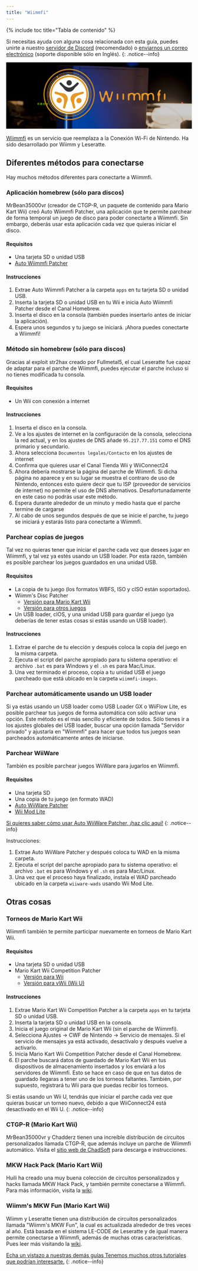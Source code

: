 ```yaml
---
title: "Wiimmfi"
---
```


{% include toc title="Tabla de contenido" %}

Si necesitas ayuda con alguna cosa relacionada con esta guía, puedes unirte a nuestro [servidor de Discord](https://discord.gg/b4Y7jfD) (recomendado) o [enviarnos un correo electrónico](mailto:support@riiconnect24.net) (soporte disponible sólo en Inglés).
{: .notice--info}

![Logotipo de Wiimmfi](/images/WiiWiimmfiLogo.jpg)

[Wiimmfi](https://wiimmfi.de) es un servicio que reemplaza a la Conexión Wi-Fi de Nintendo. Ha sido desarrollado por Wiimm y Leseratte.

## Diferentes métodos para conectarse

Hay muchos métodos diferentes para conectarte a Wiimmfi.

### Aplicación homebrew (sólo para discos)
MrBean35000vr (creador de CTGP-R, un paquete de contenido para Mario Kart Wii) creó Auto Wiimmfi Patcher, una aplicación que te permite parchear de forma temporal un juego de disco para poder conectarte a Wiimmfi. Sin embargo, deberás usar esta aplicación cada vez que quieras iniciar el disco.

#### Requisitos
* Una tarjeta SD o unidad USB
* [Auto Wiimmfi Patcher](/assets/files/autowiimmfipatcher-0.6.zip)

#### Instrucciones

1. Extrae Auto Wiimmfi Patcher a la carpeta `apps` en tu tarjeta SD o unidad USB.
2. Inserta la tarjeta SD o unidad USB en tu Wii e inicia Auto Wiimmfi Patcher desde el Canal Homebrew.
3. Inserta el disco en la consola (también puedes insertarlo antes de iniciar la aplicación).
4. Espera unos segundos y tu juego se iniciará. ¡Ahora puedes conectarte a Wiimmfi!

### Método sin homebrew (sólo para discos)
Gracias al exploit str2hax creado por Fullmetal5, el cual Leseratte fue capaz de adaptar para el parche de Wiimmfi, puedes ejecutar el parche incluso si no tienes modificada tu consola.

#### Requisitos
* Un Wii con conexión a internet

#### Instrucciones

1. Inserta el disco en la consola.
2. Ve a los ajustes de internet en la configuración de la consola, selecciona la red actual, y en los ajustes de DNS añade `95.217.77.151` como el DNS primario y secundario.
3. Ahora selecciona `Documentos legales/Contacto` en los ajustes de internet
4. Confirma que quieres usar el Canal Tienda Wii y WiiConnect24
5. Ahora debería mostrarse la página del parche de Wiimmfi. Si dicha página no aparece y en su lugar se muestra el contraro de uso de Nintendo, entonces esto quiere decir que tu ISP (proveedor de servicios de internet) no permite el uso de DNS alternativos. Desafortunadamente en este caso no podrás usar este método.
6. Espera durante alrededor de un minuto y medio hasta que el parche termine de cargarse
7. Al cabo de unos segundos después de que se inicie el parche, tu juego se iniciará y estarás listo para conectarte a Wiimmfi.

### Parchear copias de juegos
Tal vez no quieras tener que iniciar el parche cada vez que desees jugar en Wiimmfi, y tal vez ya estés usando un USB loader. Por esta razón, también es posible parchear los juegos guardados en una unidad USB.

#### Requisitos
- La copia de tu juego (los formatos WBFS, ISO y cISO están soportados).
- Wiimm's Disc Patcher
   - [Versión para Mario Kart Wii](http://download.wiimm.de/wiimmfi/patcher/mkw-wiimmfi-patcher-v6.zip)
   - [Versión para otros juegos](http://download.wiimm.de/wiimmfi/patcher/wiimmfi-patcher-v4.7z)
- Un USB loader, cIOS, y una unidad USB para guardar el juego (ya deberías de tener estas cosas si estás usando un USB loader).

#### Instrucciones
1. Extrae el parche de tu elección y después coloca la copia del juego en la misma carpeta.
2. Ejecuta el script del parche apropiado para tu sistema operativo: el archivo `.bat` es para Windows y el `.sh` es para Mac/Linux.
3. Una vez terminado el proceso, copia a tu unidad USB el juego parcheado que está ubicado en la carpeta `wiimmfi-images`.

### Parchear automáticamente usando un USB loader
Si ya estás usando un USB loader como USB Loader GX o WiiFlow Lite, es posible parchear tus juegos de forma automática con sólo activar una opción. Este método es el más sencillo y eficiente de todos. Sólo tienes ir a los ajustes globales del USB loader, buscar una opción llamada "Servidor privado" y ajustarla en "Wiimmfi" para hacer que todos tus juegos sean parcheados automáticamente antes de iniciarse.

### Parchear WiiWare
También es posible parchear juegos WiiWare para jugarlos en Wiimmfi.

#### Requisitos

- Una tarjeta SD
- Una copia de tu juego (en formato WAD)
- [Auto WiiWare Patcher](https://github.com/RiiConnect24/auto-wiiware-patcher/releases)
- [Wii Mod Lite](https://github.com/RiiConnect24/Wii-Mod-Lite/releases)

[Si quieres saber cómo usar Auto WiiWare Patcher, ¡haz clic aquí!](wiiwarepatcher)
{: .notice--info}

Instrucciones:
1. Extrae Auto WiiWare Patcher y después coloca tu WAD en la misma carpeta.
2. Ejecuta el script del parche apropiado para tu sistema operativo: el archivo `.bat` es para Windows y el `.sh` es para Mac/Linux.
3. Una vez que el proceso haya finalizado, instala el WAD parcheado ubicado en la carpeta `wiiware-wads` usando Wii Mod Lite.

## Otras cosas

### Torneos de Mario Kart Wii
Wiimmfi también te permite participar nuevamente en torneos de Mario Kart Wii.

#### Requisitos

- Una tarjeta SD o unidad USB
- Mario Kart Wii Competition Patcher
   - [Versión para Wii](https://competitions.wiimmfi.de/competition-tool-wii.zip)
   - [Versión para vWii (Wii U)](https://competitions.wiimmfi.de/competition-tool-wiiu.zip)

#### Instrucciones

1. Extrae Mario Kart Wii Competition Patcher a la carpeta `apps` en tu tarjeta SD o unidad USB.
2. Inserta la tarjeta SD o unidad USB en la consola.
3. Inicia el juego original de Mario Kart Wii (sin el parche de Wiimmfi).
4. Selecciona Ajustes -> CWF de Nintendo -> Servicio de mensajes. Si el servicio de mensajes ya está activado, desactívalo y después vuelve a activarlo.
5. Inicia Mario Kart Wii Competition Patcher desde el Canal Homebrew.
6. El parche buscará datos de guardado de Mario Kart Wii en tus dispositivos de almacenamiento insertados y los enviará a los servidores de Wiimmfi. Esto se hace en caso de que en tus datos de guardado llegaras a tener uno de los torneos faltantes. También, por supuesto, registrará tu Wii para que puedas recibir los torneos.

Si estás usando un Wii U, tendrás que iniciar el parche cada vez que quieras buscar un torneo nuevo, debido a que WiiConnect24 está desactivado en el Wii U.
{: .notice--info}

### CTGP-R (Mario Kart Wii)
MrBean35000vr y Chadderz tienen una increíble distribución de circuitos personalizados llamada CTGP-R, que además incluye un parche de Wiimmfi automático. Visita el [sitio web de ChadSoft](http://chadsoft.co.uk) para descarga e instrucciones.

### MKW Hack Pack (Mario Kart Wii)
Huili ha creado una muy buena colección de circuitos personalizados y hacks llamada MKW Hack Pack, y también permite conectarse a Wiimmfi. Para más información, visita la [wiki](http://wiki.tockdom.com/wiki/MKW_Hack_Pack).

### Wiimm's MKW Fun (Mario Kart Wii)
Wiimm y Leseratte tienen una distribución de circuitos personalizados llamada "Wiimm's MKW Fun", la cual es actualizada alrededor de tres veces al año. Está basada en el sistema LE-CODE de Leseratte y de igual manera permite conectarse a Wiimmfi, además de muchas otras características. Pues leer más visitando la [wiki](http://wiki.tockdom.com/wiki/Wiimms_Mario_Kart_Fun).

[Echa un vistazo a nuestras demás guías Tenemos muchos otros tutoriales que podrían interesarte.](site-navigation)
{: .notice--info}
